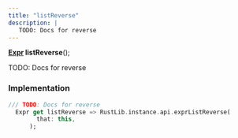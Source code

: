 ```yaml
---
title: "listReverse"
description: |
   TODO: Docs for reverse
---
```

<span class="dart-code"><strong>[Expr] listReverse</strong>();</span>

 TODO: Docs for reverse
### Implementation
```dart
/// TODO: Docs for reverse
  Expr get listReverse => RustLib.instance.api.exprListReverse(
        that: this,
      );
```

[Expr]: /reference/classes/expr/